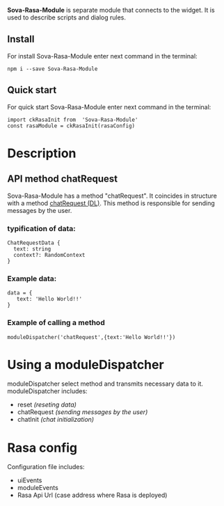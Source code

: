 **Sova-Rasa-Module** is separate module that connects to the widget. It is used to describe scripts and dialog rules.

## Install
For install Sova-Rasa-Module enter next command in the terminal:
```
npm i --save Sova-Rasa-Module
```

## Quick start
For quick start Sova-Rasa-Module enter next command in the terminal:
```
import ckRasaInit from  'Sova-Rasa-Module'  
const rasaModule = ckRasaInit(rasaConfig) 
 ```
 
 # Description
 ## API method chatRequest
Sova-Rasa-Module has a method "chatRequest". It coincides in structure with a method [chatRequest (DL)](https://github.com/sovaai/chatKit-dl-module "Read me"). This method is responsible for sending messages by the user.

### typification of data:
```
ChatRequestData {
  text: string
  context?: RandomContext
}
```

### Example data:
```
data = {
   text: 'Hello World!!'
}
```

### Example of calling a method
```
moduleDispatcher('chatRequest',{text:'Hello World!!'})
```

# Using a moduleDispatcher
moduleDispatcher select method and transmits necessary data to it.
moduleDispatcher includes:   
* reset *(reseting data)*  
* chatRequest *(sending messages by the user)*  
* chatInit *(chat initialization)*  

# Rasa config
Configuration file includes:   
* uiEvents
* moduleEvents
* Rasa Api Url (case address where Rasa is deployed)
